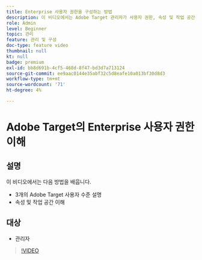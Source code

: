 ```yaml
---
title: Enterprise 사용자 권한을 구성하는 방법
description: 이 비디오에서는 Adobe Target 관리자가 사용자 권한, 속성 및 작업 공간을 소개합니다. 이 비디오에서 다양한 사용자 수준과 속성 및 작업 공간을 사용하여 사용자 액세스를 제어하는 방법에 대해 알아보십시오.
role: Admin
level: Beginner
topic: 관리
feature: 관리 및 구성
doc-type: feature video
thumbnail: null
kt: null
badge: premium
exl-id: bb8d691b-4cf5-468d-8f47-bd3d7a713124
source-git-commit: ee9aac0144e35abf32c5d8eafe10a013bf30d8d3
workflow-type: tm+mt
source-wordcount: '71'
ht-degree: 4%

---
```


# Adobe Target의 Enterprise 사용자 권한 이해

## 설명

이 비디오에서는 다음 방법을 배웁니다.

* 3개의 Adobe Target 사용자 수준 설명
* 속성 및 작업 공간 이해

## 대상

* 관리자

>[!VIDEO](https://video.tv.adobe.com/v/19042/?quality=12)
